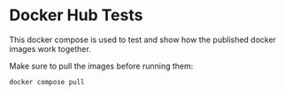 # Docker Hub Tests

This docker compose is used to test and show how the published docker images work together.

Make sure to pull the images before running them:

```bash
docker compose pull
```
